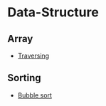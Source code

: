 # Data-Structure

## Array
  - [Traversing](https://github.com/Shakil-RU/Data-Structure/blob/main/Array/traversing.cpp)


## Sorting
  - [Bubble sort](https://github.com/Shakil-RU/Data-Structure/blob/main/Sorting/bubble_sort.cpp)
